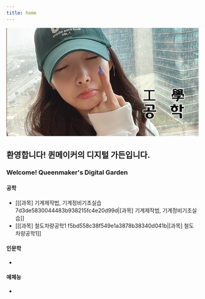 ```yaml
---
title: home
---
```


<img src="/assets/thumbnail.jpg"/>

## 환영합니다! 퀸메이커의 디지털 가든입니다.
### Welcome! Queenmaker's Digital Garden

#### 공학
- [[[과목] 기계제작법, 기계정비기초실습 7d3de5830044483b938215fc4e20d99d|[과목] 기계제작법, 기계정비기초실습]]
- [[[과목] 철도차량공학1 f5bd558c38f549e1a3878b38340d041b|[과목] 철도차량공학1]]

#### 인문학
- 

#### 예체능
- 

